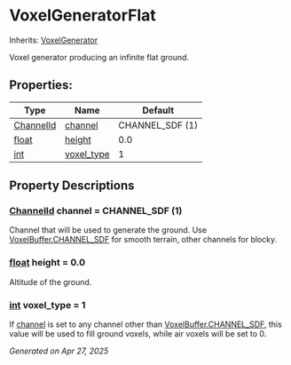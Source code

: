 # VoxelGeneratorFlat

Inherits: [VoxelGenerator](VoxelGenerator.md)

Voxel generator producing an infinite flat ground.

## Properties: 


Type                                                                      | Name                         | Default         
------------------------------------------------------------------------- | ---------------------------- | ----------------
[ChannelId](VoxelBuffer.md#enumerations)                                  | [channel](#i_channel)        | CHANNEL_SDF (1) 
[float](https://docs.godotengine.org/en/stable/classes/class_float.html)  | [height](#i_height)          | 0.0             
[int](https://docs.godotengine.org/en/stable/classes/class_int.html)      | [voxel_type](#i_voxel_type)  | 1               
<p></p>

## Property Descriptions

### [ChannelId](VoxelBuffer.md#enumerations)<span id="i_channel"></span> **channel** = CHANNEL_SDF (1)

Channel that will be used to generate the ground. Use [VoxelBuffer.CHANNEL_SDF](VoxelBuffer.md#i_CHANNEL_SDF) for smooth terrain, other channels for blocky.

### [float](https://docs.godotengine.org/en/stable/classes/class_float.html)<span id="i_height"></span> **height** = 0.0

Altitude of the ground.

### [int](https://docs.godotengine.org/en/stable/classes/class_int.html)<span id="i_voxel_type"></span> **voxel_type** = 1

If [channel](VoxelGeneratorFlat.md#i_channel) is set to any channel other than [VoxelBuffer.CHANNEL_SDF](VoxelBuffer.md#i_CHANNEL_SDF), this value will be used to fill ground voxels, while air voxels will be set to 0.

_Generated on Apr 27, 2025_
